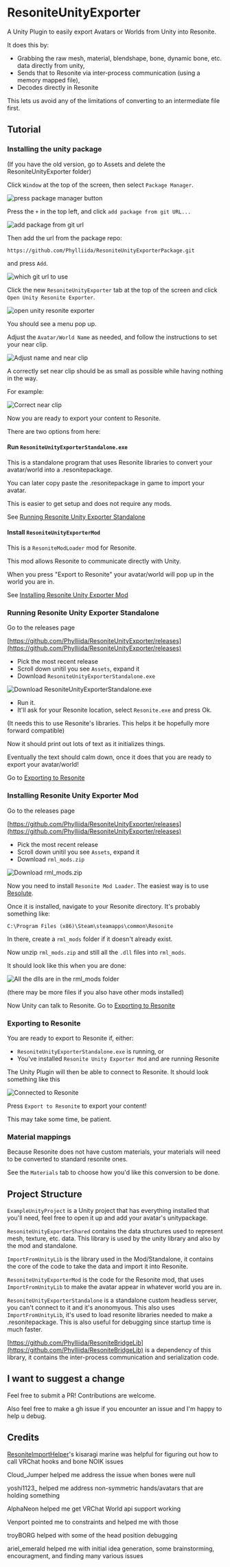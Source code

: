 # ResoniteUnityExporter

A Unity Plugin to easily export Avatars or Worlds from Unity into Resonite.

It does this by:
- Grabbing the raw mesh, material, blendshape, bone, dynamic bone, etc. data directly from unity,
- Sends that to Resonite via inter-process communication (using a memory mapped file),
- Decodes directly in Resonite

This lets us avoid any of the limitations of converting to an intermediate file first.

## Tutorial

### Installing the unity package

(If you have the old version, go to Assets and delete the ResoniteUnityExporter folder)

Click `Window` at the top of the screen, then select `Package Manager`.

![press package manager button](https://github.com/Phylliida/ResoniteUnityExporter/blob/main/TutorialAssets/package%20manager%20button.png?raw=true)

Press the `+` in the top left, and click `add package from git URL...`

![add package from git url](https://github.com/Phylliida/ResoniteUnityExporter/blob/main/TutorialAssets/add%20package%20from%20git%20url.png?raw=true)

Then add the url from the package repo:

```
https://github.com/Phylliida/ResoniteUnityExporterPackage.git
```

and press `Add`.

![which git url to use](https://github.com/Phylliida/ResoniteUnityExporter/blob/main/TutorialAssets/which%20git%20url%20to%20add%20package.png?raw=true)

Click the new `ResoniteUnityExporter` tab at the top of the screen and click `Open Unity Resonite Exporter`.

![open unity resonite exporter](https://github.com/Phylliida/ResoniteUnityExporter/blob/main/TutorialAssets/open%20resonite%20unity%20exporter.png?raw=true)

You should see a menu pop up.

Adjust the `Avatar/World Name` as needed, and follow the instructions to set your near clip.

![Adjust name and near clip](https://github.com/Phylliida/ResoniteUnityExporter/blob/main/TutorialAssets/resonite%20exporter%20window.png?raw=true)

A correctly set near clip should be as small as possible while having nothing in the way.

For example:

![Correct near clip](https://github.com/Phylliida/ResoniteUnityExporter/blob/main/TutorialAssets/near%20clip%20fixed.png?raw=true)

Now you are ready to export your content to Resonite.

There are two options from here:

#### Run `ResoniteUnityExporterStandalone.exe`

This is a standalone program that uses Resonite libraries to convert your avatar/world into a .resonitepackage.

You can later copy paste the .resonitepackage in game to import your avatar.

This is easier to get setup and does not require any mods.

See [Running Resonite Unity Exporter Standalone](#running-resonite-unity-exporter-standalone)

#### Install `ResoniteUnityExporterMod`

This is a `ResoniteModLoader` mod for Resonite.

This mod allows Resonite to communicate directly with Unity.

When you press "Export to Resonite" your avatar/world will pop up in the world you are in.

See [Installing Resonite Unity Exporter Mod](#installing-resonite-unity-exporter-mod)

### Running Resonite Unity Exporter Standalone

Go to the releases page

[https://github.com/Phylliida/ResoniteUnityExporter/releases](https://github.com/Phylliida/ResoniteUnityExporter/releases)

- Pick the most recent release
- Scroll down unitil you see `Assets`, expand it
- Download `ResoniteUnityExporterStandalone.exe`

![Download ResoniteUnityExporterStandalone.exe](https://github.com/Phylliida/ResoniteUnityExporter/blob/main/TutorialAssets/Download%20ResoniteUnityExporter%20Standalone.png?raw=true)

- Run it.
- It'll ask for your Resonite location, select `Resonite.exe` and press Ok.

(It needs this to use Resonite's libraries. This helps it be hopefully more forward compatible)

Now it should print out lots of text as it initializes things.

Eventually the text should calm down, once it does that you are ready to export your avatar/world!

Go to [Exporting to Resonite](#exporting-to-resonite)

### Installing Resonite Unity Exporter Mod

Go to the releases page

[https://github.com/Phylliida/ResoniteUnityExporter/releases](https://github.com/Phylliida/ResoniteUnityExporter/releases)

- Pick the most recent release
- Scroll down unitil you see `Assets`, expand it
- Download `rml_mods.zip`

![Download rml_mods.zip](https://github.com/Phylliida/ResoniteUnityExporter/blob/main/TutorialAssets/Download%20rml%20mods.png?raw=true)

Now you need to install `Resonite Mod Loader`. The easiest way is to use [Resolute](https://github.com/Gawdl3y/Resolute).

Once it is installed, navigate to your Resonite directory. It's probably something like:

```
C:\Program Files (x86)\Steam\steamapps\common\Resonite
```

In there, create a `rml_mods` folder if it doesn't already exist.

Now unzip `rml_mods.zip` and still all the `.dll` files into `rml_mods`.

It should look like this when you are done:

![All the dlls are in the rml_mods folder](https://github.com/Phylliida/ResoniteUnityExporter/blob/main/TutorialAssets/rml%20mods%20done.png?raw=true)

(there may be more files if you also have other mods installed)

Now Unity can talk to Resonite. Go to [Exporting to Resonite](#exporting-to-resonite)

### Exporting to Resonite

You are ready to export to Resonite if, either:

- `ResoniteUnityExporterStandalone.exe` is running, or
- You've installed `Resonite Unity Exporter Mod` and are running Resonite

The Unity Plugin will then be able to connect to Resonite. It should look something like this

![Connected to Resonite](https://github.com/Phylliida/ResoniteUnityExporter/blob/main/TutorialAssets/connected%20to%20standalone.png?raw=true)

Press `Export to Resonite` to export your content!

This may take some time, be patient.

### Material mappings

Because Resonite does not have custom materials, your materials will need to be converted to standard resonite ones.

See the `Materials` tab to choose how you'd like this conversion to be done.

## Project Structure

`ExampleUnityProject` is a Unity project that has everything installed that you'll need,
feel free to open it up and add your avatar's unitypackage.

`ResoniteUnityExporterShared` contains the data structures used to represent mesh, texture, etc. data.
This library is used by the unity library and also by the mod and standalone.

`ImportFromUnityLib` is the library used in the Mod/Standalone, it contains the core of the code
to take the data and import it into Resonite.

`ResoniteUnityExporterMod` is the code for the Resonite mod, that uses `ImportFromUnityLib` to make the
avatar appear in whatever world you are in.

`ResoniteUnityExporterStandalone` is a standalone custom headless server, you can't connect to it and it's
anonomyous. This also uses `ImportFromUnityLib`, it's used to load resonite libraries needed to make a .resonitepackage.
This is also useful for debugging since startup time is much faster.

[https://github.com/Phylliida/ResoniteBridgeLib](https://github.com/Phylliida/ResoniteBridgeLib) is
a dependency of this library, it contains the inter-process communication and serialization code.

## I want to suggest a change

Feel free to submit a PR! Contributions are welcome.

Also feel free to make a gh issue if you encounter an issue and I'm happy to help u debug.

## Credits

[ResoniteImportHelper](https://github.com/KisaragiEffective/ResoniteImportHelper)'s kisaragi marine was helpful for figuring out how to call VRChat hooks and bone NOIK issues

Cloud_Jumper helped me address the issue when bones were null

yoshi1123_ helped me address non-symmetric hands/avatars that are holding something

AlphaNeon helped me get VRChat World api support working

Venport pointed me to constraints and helped me with those

troyBORG helped with some of the head position debugging

ariel_emerald helped me with initial idea generation, some brainstorming, encouragment, and finding many various issues

